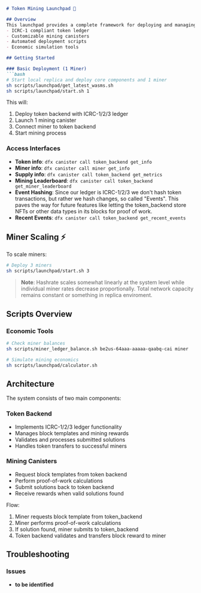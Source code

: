 ```markdown:scripts/launchpad/readme.md
# Token Mining Launchpad 🚀

## Overview
This launchpad provides a complete framework for deploying and managing a token mining ecosystem on the Internet Computer. Includes:
- ICRC-1 compliant token ledger
- Customizable mining canisters
- Automated deployment scripts
- Economic simulation tools

## Getting Started

### Basic Deployment (1 Miner)
```bash
# Start local replica and deploy core components and 1 miner
sh scripts/launchpad/get_latest_wasms.sh
sh scripts/launchpad/start.sh 1
```

This will:
1. Deploy token backend with ICRC-1/2/3 ledger
2. Launch 1 mining canister
3. Connect miner to token backend
4. Start mining process

### Access Interfaces
- **Token info**: `dfx canister call token_backend get_info`
- **Miner info**: `dfx canister call miner get_info`
- **Supply info**: `dfx canister call token_backend get_metrics`
- **Mining Leaderboard**: `dfx canister call token_backend get_miner_leaderboard`
- **Event Hashing**: Since our ledger is ICRC-1/2/3 we don't hash token transactions, but rather we hash changes, so called "Events". This paves the way for future features like letting the token_backend store NFTs or other data types in its blocks for proof of work.
- **Recent Events**: `dfx canister call token_backend get_recent_events`

## Miner Scaling ⚡

To scale miners:
```bash
# Deploy 3 miners
sh scripts/launchpad/start.sh 3
```

> **Note**: Hashrate scales somewhat linearly at the system level while individual miner rates decrease proportionally. Total network capacity remains constant or something in replica enviroment.

## Scripts Overview

### Economic Tools
```bash
# Check miner balances
sh scripts/miner_ledger_balance.sh be2us-64aaa-aaaaa-qaabq-cai miner

# Simulate mining economics
sh scripts/launchpad/calculator.sh
```

## Architecture

The system consists of two main components:

### Token Backend
- Implements ICRC-1/2/3 ledger functionality
- Manages block templates and mining rewards
- Validates and processes submitted solutions
- Handles token transfers to successful miners

### Mining Canisters
- Request block templates from token backend
- Perform proof-of-work calculations
- Submit solutions back to token backend
- Receive rewards when valid solutions found

Flow:
1. Miner requests block template from token_backend
2. Miner performs proof-of-work calculations
3. If solution found, miner submits to token_backend
4. Token backend validates and transfers block reward to miner

## Troubleshooting

### Issues
- **to be identified**
